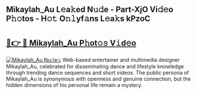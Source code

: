 ## Mikaylah_Au L𝚎a𝚔ed N𝚞𝚍e - Part-XjO Vi𝚍𝚎o P𝚑𝚘tos - H𝚘𝚝 O𝚗𝚕yf𝚊ns L𝚎a𝚔s kPzoC

# <h2><a href="http://kf1bctu.oniu.top/?m=Mikaylah_Au">🔗👉 🔴 Mikaylah_Au P𝚑ot𝚘𝚜 V𝚒d𝚎o</a></h2>

[![Mikaylah_Au Nu𝚍e𝚜](https://i.imgur.com/0qMVB7G.gif)](http://kf1bctu.oniu.top/?m=Mikaylah_Au)
Web-based entertainer and multimedia designer Mikaylah_Au, celebrated for disseminating dance and lifestyle knowledge through trending dance sequences and short videos. The public persona of Mikaylah_Au is synonymous with openness and genuine connection, but the hidden dimensions of his personal life remain a mystery.  
